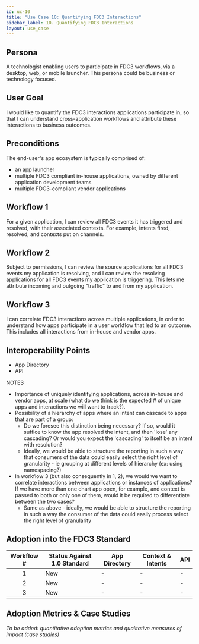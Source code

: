 ```yaml
---
id: uc-10
title: "Use Case 10: Quantifying FDC3 Interactions"
sidebar_label: 10. Quantifying FDC3 Interactions
layout: use_case
---
```


## Persona
A technologist enabling users to participate in FDC3 workflows, via a desktop, web, or mobile launcher. This persona could be business or technology focused. 

## User Goal
I would like to quantify the FDC3 interactions applications participate in, so that I can understand cross-application workflows and attribute these interactions to business outcomes.

## Preconditions
The end-user's app ecosystem is typically comprised of:
- an app launcher
- multiple FDC3 compliant in-house applications, owned by different application development teams
- multiple FDC3-compliant vendor applications

## Workflow 1
For a given application, I can review all FDC3 events it has triggered and resolved, with their associated contexts. For example, intents fired, resolved, and contexts put on channels.

## Workflow 2
Subject to permissions, I can review the source applications for all FDC3 events my application is resolving, and I can review the resolving applications for all FDC3 events my application is triggering. This lets me attribute incoming and outgoing "traffic" to and from my application.

## Workflow 3
I can correlate FDC3 interactions across multiple applications, in order to understand how apps participate in a user workflow that led to an outcome. This includes all interactions from in-house and vendor apps.

## Interoperability Points
- App Directory
- API

NOTES
- Importance of uniquely identifying applications, across in-house and vendor apps, at scale (what do we think is the expected # of unique apps and interactions we will want to track?).
- Possibility of a hierarchy of apps where an intent can cascade to apps that are part of a group:
   - Do we foresee this distinction being necessary?  If so, would it suffice to know the app resolved the intent, and then 'lose' any cascading?  Or would you expect the 'cascading' to itself be an intent with resolution?
   - Ideally, we would be able to structure the reporting in such a way that consumers of the data could easily select the right level of granularity - ie grouping at different levels of hierarchy (ex: using namespacing?)
- In workflow 3 (but also consequently in 1, 2), we would we want to correlate interactions between applications or instances of applications? If we have more than one chart app open, for example, and context is passed to both or only one of them, would it be required to differentiate between the two cases?
   - Same as above - ideally, we would be able to structure the reporting in such a way the consumer of the data could easily process select the right level of granularity

## Adoption into the FDC3 Standard

| Workflow  #   |   Status Against 1.0 Standard | App Directory   | Context & Intents | API |
| :---------: |   -----  | ----- | ---------| --------- | 
| 1  |  New | -  | -  | -  |
| 2  |  New | -  | -  | -  |
| 3  |  New |  - |  - | -  |

## Adoption Metrics & Case Studies
*To be added: quantitative adoption metrics and qualitative measures of impact (case studies)*
